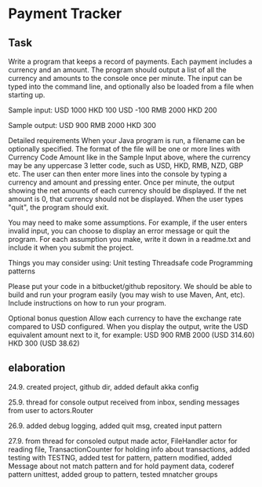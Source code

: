 Payment Tracker
===============
Task
----
Write a program that keeps a record of payments. Each payment includes a currency and an amount.
The program should output a list of all the currency and amounts to the console once per minute.
The input can be typed into the command line, and optionally also be loaded from a file when starting up.

Sample input:
USD 1000
HKD 100
USD -100
RMB 2000
HKD 200

Sample output:
USD 900
RMB 2000
HKD 300

Detailed requirements
When your Java program is run, a filename can be optionally specified.
The format of the file will be one or more lines with Currency Code Amount like in the Sample Input above,
where the currency may be any uppercase 3 letter code, such as USD, HKD, RMB, NZD, GBP etc.
The user can then enter more lines into the console by typing a currency and amount and pressing enter.
Once per minute, the output showing the net amounts of each currency should be displayed.
If the net amount is 0, that currency should not be displayed.  When the user types "quit", the program should exit.

You may need to make some assumptions. For example, if the user enters invalid input,
you can choose to display an error message or quit the program.
For each assumption you make, write it down in a readme.txt and include it when you submit the project.

Things you may consider using:
Unit testing
Threadsafe code
Programming patterns

Please put your code in a bitbucket/github repository.
We should be able to build and run your program easily (you may wish to use Maven, Ant, etc).
Include instructions on how to run your program.

Optional bonus question
Allow each currency to have the exchange rate compared to USD configured. When you display the output,
write the USD equivalent amount next to it, for example:
USD 900
RMB 2000 (USD 314.60)
HKD 300 (USD 38.62)

elaboration
-----------
24.9. created project, github dir, added default akka config

25.9. thread for console output received from inbox, sending messages from user to actors.Router

26.9. added debug logging, added quit msg, created input pattern

27.9. from thread for consoled output made actor, FileHandler actor for reading file, 
TransactionCounter for holding info about transactions, added testing with TESTNG, 
added test for pattern, pattern modified, added Message about not match pattern and for hold payment data,
coderef pattern unittest, added group to pattern, tested mnatcher groups 